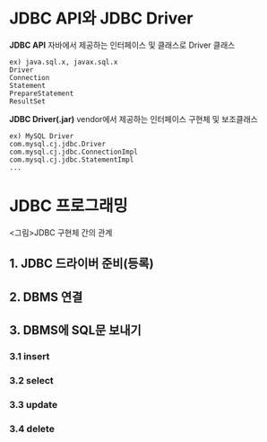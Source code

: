 # JDBC API와 JDBC Driver
**JDBC API**
자바에서 제공하는 인터페이스 및 클래스로 Driver 클래스
```
ex) java.sql.x, javax.sql.x
Driver
Connection
Statement
PrepareStatement
ResultSet
```

**JDBC Driver(.jar)**
vendor에서 제공하는 인터페이스 구현체 및 보조클래스
```
ex) MySQL Driver
com.mysql.cj.jdbc.Driver
com.mysql.cj.jdbc.ConnectionImpl
com.mysql.cj.jdbc.StatementImpl
...
```

# JDBC 프로그래밍
<그림>JDBC 구현체 간의 관계

## 1. JDBC 드라이버 준비(등록)

## 2. DBMS 연결

## 3. DBMS에 SQL문 보내기 

### 3.1 insert
### 3.2 select
### 3.3 update
### 3.4 delete





